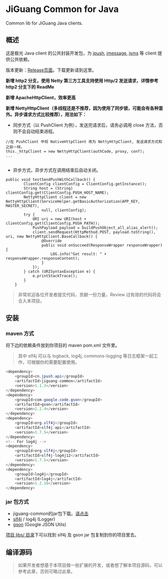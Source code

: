 # JiGuang Common for Java

Common lib for JiGuang Java clients. 

## 概述

这是极光 Java client 的公共封装开发包，为 [jpush](https://github.com/jpush/jpush-api-java-client), [jmessage](https://github.com/jpush/jmessage-api-java-client), [jsms](https://github.com/jpush/jsms-api-java-client) 等 client 提供公共依赖。

版本更新：[Release页面](https://github.com/jpush/jiguang-java-client-common/releases)。下载更新请到这里。

**新增 http2 分支，使用 Netty 第三方工具支持使用 Http/2 发送请求，详情参考 http2 分支下的 ReadMe**

**新增 ApacheHttpClient，效率更高**

**新增 NettyHttpClient（多线程还是不推荐，因为使用了同步锁，可能会有各种意外。异步请求方式比较推荐），用法如下：**

- 同步方式（以 PushClient 为例），发送完请求后，请务必调用 close 方法，否则不会自动结束进程。

```
//在 PushClient 中将 NativeHttpClient 改为 NettyHttpClient, 发送请求方式和之前一样。
this._httpClient = new NettyHttpClient(authCode, proxy, conf);
...


```

- 异步方式，异步方式在调用结束后自动关闭。

```
public void testSendPushWithCallback() {
        ClientConfig clientConfig = ClientConfig.getInstance();
        String host = (String) clientConfig.get(ClientConfig.PUSH_HOST_NAME);
        NettyHttpClient client = new NettyHttpClient(ServiceHelper.getBasicAuthorization(APP_KEY, MASTER_SECRET),
                null, clientConfig);
        try {
            URI uri = new URI(host + clientConfig.get(ClientConfig.PUSH_PATH));
            PushPayload payload = buildPushObject_all_alias_alert();
            client.sendRequest(HttpMethod.POST, payload.toString(), uri, new NettyHttpClient.BaseCallback() {
                @Override
                public void onSucceed(ResponseWrapper responseWrapper) {
                    LOG.info("Got result: " + responseWrapper.responseContent);
                }
            });
        } catch (URISyntaxException e) {
            e.printStackTrace();
        }
    }
```

> 非常欢迎各位开发者提交代码，贡献一份力量，Review 过有效的代码将会合入本项目。


## 安装

### maven 方式

将下边的依赖条件放到你项目的 maven pom.xml 文件里。
> 其中 slf4j 可以与 logback, log4j, commons-logging 等日志框架一起工作，可根据你的需要配置使用。

```Java
<dependency>
    <groupId>cn.jpush.api</groupId>
    <artifactId>jiguang-common</artifactId>
    <version>1.1.2</version>
</dependency>
<dependency>
	<groupId>com.google.code.gson</groupId>
	<artifactId>gson</artifactId>
	<version>2.2.4</version>
</dependency>
<dependency>
	<groupId>org.slf4j</groupId>
	<artifactId>slf4j-api</artifactId>
	<version>1.7.5</version>
</dependency>
<!-- For log4j -->
<dependency>
	<groupId>org.slf4j</groupId>
	<artifactId>slf4j-log4j12</artifactId>
	<version>1.7.5</version>
</dependency>
<dependency>
	<groupId>log4j</groupId>
	<artifactId>log4j</artifactId>
	<version>1.2.16</version>
</dependency>
```

### jar 包方式

* jiguang-common的jar包下载。[请点击](https://github.com/jpush/jiguang-java-client-common/releases)
* [slf4j](http://www.slf4j.org/) / log4j (Logger)
* [gson](https://code.google.com/p/google-gson/) (Google JSON Utils)

[项目 libs/ 目录](https://github.com/jpush/jiguang-java-client-common/tree/master/libs)下可以找到 slf4j 及 gson jar 包复制到你的项目里去。

## 编译源码

> 如果开发者想基于本项目做一些扩展的开发，或者想了解本项目源码，可以参考此章，否则可略过此章。

